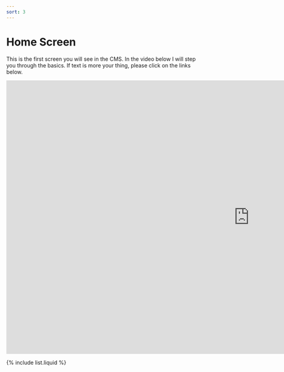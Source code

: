 ```yaml
---
sort: 3
---
```


# Home Screen

This is the first screen you will see in the CMS. In the video below I will step you through the basics. If text is more your thing, please click on the links below.

<iframe class="vimeo_player" width="1280" height="720" src="https://player.vimeo.com/video/539243236?autoplay=0&loop=1&quality=1080p" frameborder="0" allow="autoplay; fullscreen; picture-in-picture" allowfullscreen></iframe>

{% include list.liquid %}
